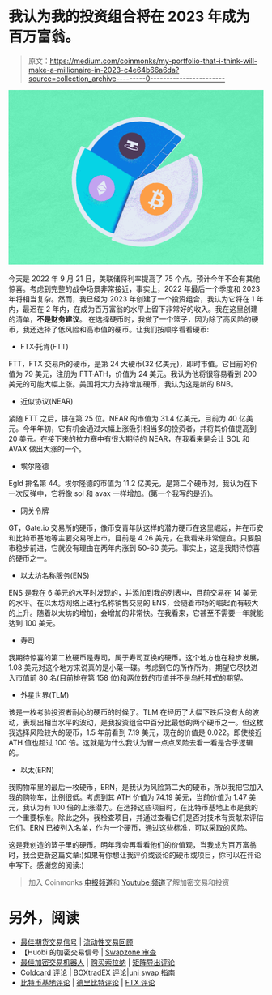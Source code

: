 # 我认为我的投资组合将在 2023 年成为百万富翁。

> 原文：<https://medium.com/coinmonks/my-portfolio-that-i-think-will-make-a-millionaire-in-2023-c4e64b66a6da?source=collection_archive---------0----------------------->

![](img/344862ee7ab8875f5a26b3864437db0f.png)

今天是 2022 年 9 月 21 日，美联储将利率提高了 75 个点。预计今年不会有其他惊喜。考虑到完整的战争场景非常接近，事实上，2022 年最后一个季度和 2023 年将相当复杂。然而，我已经为 2023 年创建了一个投资组合，我认为它将在 1 年内，最迟在 2 年内，在成为百万富翁的水平上留下非常好的收入。我在这里创建的清单，**不是财务建议**。
在选择硬币时，我做了一个篮子，因为除了高风险的硬币，我还选择了低风险和高市值的硬币。让我们按顺序看看硬币:

*   FTX·托肯(FTT)

FTT，FTX 交易所的硬币，是第 24 大硬币(32 亿美元)，即时市值。它目前的价值为 79 美元，注册为 FTT·ATH，价值为 24 美元。我认为他将很容易看到 200 美元的可能大幅上涨。美国将大力支持增加硬币，我认为这是新的 BNB。

*   近似协议(NEAR)

紧随 FTT 之后，排在第 25 位。NEAR 的市值为 31.4 亿美元，目前为 40 亿美元。今年年初，它有机会通过大幅上涨吸引相当多的投资者，并将其价值提高到 20 美元。在接下来的拉力赛中有很大期待的 NEAR，在我看来是会让 SOL 和 AVAX 做出大涨的一个。

*   埃尔隆德

Egld 排名第 44。埃尔隆德的市值为 11.2 亿美元，是第二个硬币对，我认为在下一次反弹中，它将像 sol 和 avax 一样增加。(第一个我写的是近)。

*   网关令牌

GT，Gate.io 交易所的硬币，像币安青年队这样的潜力硬币在这里崛起，并在币安和比特币基地等主要交易所上市，目前是 4.26 美元，在我看来非常便宜。只要股市稳步前进，它就没有理由在两年内涨到 50-60 美元。事实上，这是我期待惊喜的硬币之一。

*   以太坊名称服务(ENS)

ENS 是我在 6 美元的水平时发现的，并添加到我的列表中，目前交易在 14 美元的水平。在以太坊网络上进行名称销售交易的 ENS，会随着市场的崛起而有较大的上升。随着以太坊的增加，会增加的非常快。在我看来，它甚至不需要一年就能达到 100 美元。

*   寿司

我期待惊喜的第二枚硬币是寿司，属于寿司互换的硬币。这个地方也在稳步发展，1.08 美元对这个地方来说真的是小菜一碟。考虑到它的所作所为，期望它尽快进入市值前 80 名(目前排在第 158 位)和两位数的市值并不是乌托邦式的期望。

*   外星世界(TLM)

该是一枚考验投资者耐心的硬币的时候了。TLM 在经历了大幅下跌后没有大的波动，表现出相当水平的波动，是我投资组合中百分比最低的两个硬币之一。但这枚我选择风险较大的硬币，1.5 年前看到 7.19 美元，现在的价值是 0.022。即使接近 ATH 值也超过 100 倍。这就是为什么我认为冒一点点风险去看一看是合乎逻辑的。

*   以太(ERN)

我购物车里的最后一枚硬币，ERN，是我认为风险第二大的硬币，所以我把它加入我的购物车，比例很低。考虑到其 ATH 价值为 74.19 美元，当前价值为 1.47 美元，我认为有 100 倍的上涨潜力。在选择这些项目时，在比特币基地上市是我的一个重要标准。除此之外，我检查项目，并通过查看它们是否对技术有贡献来评估它们。ERN 已被列入名单，作为一个硬币，通过这些标准，可以采取的风险。

这是我创造的篮子里的硬币。明年我会再看看他们的价值观，当我成为百万富翁时，我会更新这篇文章:)如果有你想让我评价或谈论的硬币或项目，你可以在评论中写下。感谢您的阅读:)

> 加入 Coinmonks [电报频道](https://t.me/coincodecap)和 [Youtube 频道](https://www.youtube.com/c/coinmonks/videos)了解加密交易和投资

# 另外，阅读

*   [最佳期货交易信号](https://coincodecap.com/futures-trading-signals) | [流动性交易回顾](https://coincodecap.com/liquid-exchange-review)
*   【Huobi 的加密交易信号 | [Swapzone 审查](/coinmonks/swapzone-review-crypto-exchange-data-aggregator-e0ad78e55ed7)
*   [最佳加密交易机器人](/coinmonks/crypto-trading-bot-c2ffce8acb2a) | [购买索拉纳](https://coincodecap.com/buy-solana) | [矩阵导出评论](https://coincodecap.com/matrixport-review)
*   [Coldcard 评论](https://coincodecap.com/coldcard-review) | [BOXtradEX 评论](https://coincodecap.com/boxtradex-review)|[uni swap 指南](https://coincodecap.com/uniswap)
*   [比特币基地评论](/coinmonks/coinbase-review-6ef4e0f56064) | [德里比特评论](/coinmonks/deribit-review-options-fees-apis-and-testnet-2ca16c4bbdb2) | [FTX 评论](/coinmonks/ftx-crypto-exchange-review-53664ac1198f)